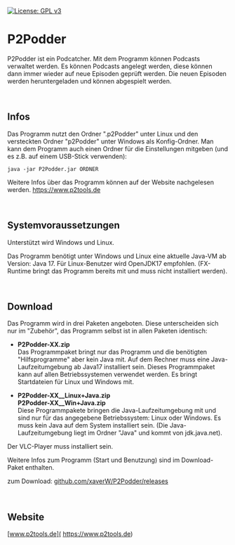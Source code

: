 [![License: GPL v3](https://img.shields.io/badge/License-GPL%20v3-blue.svg)](http://www.gnu.org/licenses/gpl-3.0)

# P2Podder

P2Podder ist ein Podcatcher. Mit dem Programm können Podcasts verwaltet werden. Es können Podcasts angelegt werden,
diese können dann immer wieder auf neue Episoden geprüft werden. Die neuen Episoden werden heruntergeladen und können
abgespielt werden.

<br />


## Infos

Das Programm nutzt den Ordner ".p2Podder" unter Linux und den versteckten Ordner "p2Podder" unter Windows als
Konfig-Ordner. Man kann dem Programm auch einen Ordner für die Einstellungen mitgeben (und es z.B. auf einem USB-Stick
verwenden):

```
java -jar P2Podder.jar ORDNER
```

Weitere Infos über das Programm können auf der Website nachgelesen werden.
https://www.p2tools.de

<br />

## Systemvoraussetzungen

Unterstützt wird Windows und Linux.

Das Programm benötigt unter Windows und Linux eine aktuelle Java-VM ab Version: Java 17. Für Linux-Benutzer wird
OpenJDK17 empfohlen. (FX-Runtime bringt das Programm bereits mit und muss nicht installiert werden).

<br />

## Download
Das Programm wird in drei Paketen angeboten. Diese unterscheiden sich nur im "Zubehör", das Programm selbst ist in allen Paketen identisch:

- **P2Podder-XX.zip**  
  Das Programmpaket bringt nur das Programm und die benötigten "Hilfsprogramme" aber kein Java mit. Auf dem Rechner muss eine Java-Laufzeitumgebung ab Java17 installiert sein. Dieses Programmpaket kann auf allen Betriebssystemen verwendet werden. Es bringt Startdateien für Linux und Windows mit.

- **P2Podder-XX__Linux+Java.zip**  
  **P2Podder-XX__Win+Java.zip**  
  Diese Programmpakete bringen die Java-Laufzeitumgebung mit und sind nur für das angegebene Betriebssystem: Linux oder Windows. Es muss kein Java auf dem System installiert sein. (Die Java-Laufzeitumgebung liegt im Ordner "Java" und kommt von jdk.java.net).

  
Der VLC-Player muss installiert sein. 

Weitere Infos zum Programm (Start und Benutzung) sind im Download-Paket enthalten.

zum Download: [github.com/xaverW/P2Podder/releases](https://github.com/xaverW/P2Podder/releases)

<br />

## Website

[www.p2tools.de]( https://www.p2tools.de)
